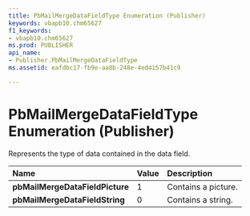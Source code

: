 ```yaml
---
title: PbMailMergeDataFieldType Enumeration (Publisher)
keywords: vbapb10.chm65627
f1_keywords:
- vbapb10.chm65627
ms.prod: PUBLISHER
api_name:
- Publisher.PbMailMergeDataFieldType
ms.assetid: eafdbc17-fb9e-aa8b-248e-4ed4157b41c9

---
```



# PbMailMergeDataFieldType Enumeration (Publisher)

Represents the type of data contained in the data field.



|**Name**|**Value**|**Description**|
|:-----|:-----|:-----|
| **pbMailMergeDataFieldPicture**|1|Contains a picture.|
| **pbMailMergeDataFieldString**|0|Contains a string.|

